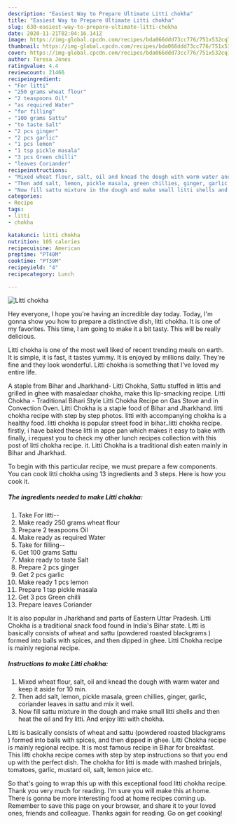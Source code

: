 ```yaml
---
description: "Easiest Way to Prepare Ultimate Litti chokha"
title: "Easiest Way to Prepare Ultimate Litti chokha"
slug: 630-easiest-way-to-prepare-ultimate-litti-chokha
date: 2020-11-21T02:04:16.141Z
image: https://img-global.cpcdn.com/recipes/bda066ddd73cc776/751x532cq70/litti-chokha-recipe-main-photo.jpg
thumbnail: https://img-global.cpcdn.com/recipes/bda066ddd73cc776/751x532cq70/litti-chokha-recipe-main-photo.jpg
cover: https://img-global.cpcdn.com/recipes/bda066ddd73cc776/751x532cq70/litti-chokha-recipe-main-photo.jpg
author: Teresa Jones
ratingvalue: 4.4
reviewcount: 21466
recipeingredient:
- "For litti"
- "250 grams wheat flour"
- "2 teaspoons Oil"
- "as required Water"
- "for filling"
- "100 grams Sattu"
- "to taste Salt"
- "2 pcs ginger"
- "2 pcs garlic"
- "1 pcs lemon"
- "1 tsp pickle masala"
- "3 pcs Green chilli"
- "leaves Coriander"
recipeinstructions:
- "Mixed wheat flour, salt, oil and knead the dough with warm water and keep it aside for 10 min."
- "Then add salt, lemon, pickle masala, green chillies, ginger, garlic, coriander leaves in sattu and mix it well."
- "Now fill sattu mixture in the dough and make small litti shells and then heat the oil and fry litti. And enjoy litti with chokha."
categories:
- Recipe
tags:
- litti
- chokha

katakunci: litti chokha 
nutrition: 105 calories
recipecuisine: American
preptime: "PT40M"
cooktime: "PT39M"
recipeyield: "4"
recipecategory: Lunch

---
```



![Litti chokha](https://img-global.cpcdn.com/recipes/bda066ddd73cc776/751x532cq70/litti-chokha-recipe-main-photo.jpg)

Hey everyone, I hope you're having an incredible day today. Today, I'm gonna show you how to prepare a distinctive dish, litti chokha. It is one of my favorites. This time, I am going to make it a bit tasty. This will be really delicious.

Litti chokha is one of the most well liked of recent trending meals on earth. It is simple, it is fast, it tastes yummy. It is enjoyed by millions daily. They're fine and they look wonderful. Litti chokha is something that I've loved my entire life.

A staple from Bihar and Jharkhand- Litti Chokha, Sattu stuffed in littis and grilled in ghee with masaledaar chokha, make this lip-smacking recipe. Litti Chokha - Traditional Bihari Style Litti Chokha Recipe on Gas Stove and in Convection Oven. Litti Chokha is a staple food of Bihar and Jharkhand. litti chokha recipe with step by step photos. litti with accompanying chokha is a healthy food. litti chokha is popular street food in bihar..litti chokha recipe. firstly, i have baked these litti in appe pan which makes it easy to bake with finally, i request you to check my other lunch recipes collection with this post of litti chokha recipe. it. Litti Chokha is a traditional dish eaten mainly in Bihar and Jharkhad.


To begin with this particular recipe, we must prepare a few components. You can cook litti chokha using 13 ingredients and 3 steps. Here is how you cook it.

<!--inarticleads1-->

##### The ingredients needed to make Litti chokha:

1. Take For litti--
1. Make ready 250 grams wheat flour
1. Prepare 2 teaspoons Oil
1. Make ready as required Water
1. Take for filling--
1. Get 100 grams Sattu
1. Make ready to taste Salt
1. Prepare 2 pcs ginger
1. Get 2 pcs garlic
1. Make ready 1 pcs lemon
1. Prepare 1 tsp pickle masala
1. Get 3 pcs Green chilli
1. Prepare leaves Coriander


It is also popular in Jharkhand and parts of Eastern Uttar Pradesh. Litti Chokha is a traditional snack food found in India&#39;s Bihar state. Litti is basically consists of wheat and sattu (powdered roasted blackgrams ) formed into balls with spices, and then dipped in ghee. Litti Chokha recipe is mainly regional recipe. 

<!--inarticleads2-->

##### Instructions to make Litti chokha:

1. Mixed wheat flour, salt, oil and knead the dough with warm water and keep it aside for 10 min.
1. Then add salt, lemon, pickle masala, green chillies, ginger, garlic, coriander leaves in sattu and mix it well.
1. Now fill sattu mixture in the dough and make small litti shells and then heat the oil and fry litti. And enjoy litti with chokha.


Litti is basically consists of wheat and sattu (powdered roasted blackgrams ) formed into balls with spices, and then dipped in ghee. Litti Chokha recipe is mainly regional recipe. It is most famous recipe in Bihar for breakfast. This litti chokha recipe comes with step by step instructions so that you end up with the perfect dish. The chokha for litti is made with mashed brinjals, tomatoes, garlic, mustard oil, salt, lemon juice etc. 

So that's going to wrap this up with this exceptional food litti chokha recipe. Thank you very much for reading. I'm sure you will make this at home. There is gonna be more interesting food at home recipes coming up. Remember to save this page on your browser, and share it to your loved ones, friends and colleague. Thanks again for reading. Go on get cooking!
